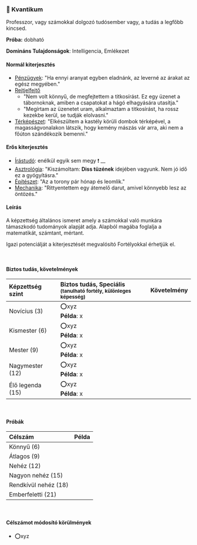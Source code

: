 ### 🔵 Kvantikum

Professzor, vagy számokkal dolgozó tudósember vagy, a tudás a legfőbb kincsed. 

**Próba:** dobható

**Domináns Tulajdonságok**: Intelligencia, Emlékezet

#### Normál kiterjesztés

- [Pénzügyek](../fortelyok.szabad/penzugyek.md): "Ha ennyi aranyat egyben eladnánk, az leverné az árakat az egész megyében."
- [Rejtjelfejtő](../fortelyok.szabad/rejtjelfejto.md)
  - "Nem volt könnyű, de megfejtettem a titkosírást. Ez egy üzenet a tábornoknak, amiben a csapatokat a hágó elhagyására utasítja."
  - "Megírtam az üzenetet uram, alkalmaztam a titkosírást, ha rossz kezekbe kerül, se tudják elolvasni."
- [Térképészet](../fortelyok.szabad/terkepeszet.md): "Elkészültem a kastély körüli dombok térképével, a magasságvonalakon látszik, hogy kemény mászás vár arra, aki nem a főúton szándékozik bemenni."

#### Erős kiterjesztés

- [Írástudó](../fortelyok.altalanos/irastudo.md): enélkül egyik sem megy ❗
__
- [Asztrológia](../fortelyok.szabad/asztrologia.md): "Kiszámoltam: **Diss tüzének** idejében vagyunk. Nem jó idő ez a gyógyításra."
- [Építészet](../fortelyok.altalanos/epiteszet.md): "Az a torony pár hónap és leomlik."
- [Mechanika](../fortelyok.altalanos/mechanika.md): "Rittyentettem egy átemelő darut, amivel könnyebb lesz az öntözés."

#### Leírás

A képzettség általános ismeret amely a számokkal való munkára támaszkodó tudományok alapját adja. Alapból magába foglalja a matematikát, számtant, mértant.

Igazi potenciálját a kiterjesztését megvalósító Fortélyokkal érhetjük el.


<br />

#### Biztos tudás, követelmények

| Képzettség szint | Biztos tudás, Speciális <br /><sub>(tanulható fortély, különleges  képesség)</sub> | Követelmény |
|:---------------- |:---------------------------------------------------------------------------------- |:-----------:|
| Novícius (3)     | ⭕xyz <br /> **Példa**: x                                                           |             |
| Kismester (6)    | ⭕xyz <br /> **Példa**: x                                                           |             |
| Mester (9)       | ⭕xyz <br /> **Példa**: x                                                           |             |
| Nagymester (12)  | ⭕xyz <br /> **Példa**: x                                                           |             |
| Élő legenda (15) | ⭕xyz <br /> **Példa**: x                                                           |             |

<br />

#### Próbák

| Célszám | Példa  |
| :----------- | :----------- |
| Könnyű       (6)  | |
| Átlagos      (9)  | |
| Nehéz        (12) | |
| Nagyon nehéz (15) | |
| Rendkívül nehéz (18) | |
| Emberfeletti (21) | |

<br />

#### Célszámot módosító körülmények

- ⭕xyz
